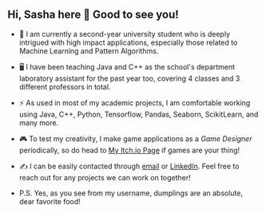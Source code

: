 ## Hi, Sasha here 👋 Good to see you! 

<!--
**fatdumplingg/fatdumplingg** is a ✨ _special_ ✨ repository because its `README.md` (this file) appears on your GitHub profile.

Here are some ideas to get you started:

- 🔭 I’m currently working on ...
- 🌱 I’m currently learning ...
- 👯 I’m looking to collaborate on ...
- 🤔 I’m looking for help with ...
- 💬 Ask me about ...
- 📫 How to reach me: ...
- 😄 Pronouns: ...
- ⚡ Fun fact: ...
-->

- 🏫 I am currently a second-year university student who is deeply intrigued with high impact applications, especially those related to Machine Learning and Pattern Algorithms. 
- 🖥️ I have been teaching Java and C++ as the school's department laboratory assistant for the past year too, covering 4 classes and 3 different professors in total.
- ⚡ As used in most of my academic projects, I am comfortable working using Java, C++, Python, Tensorflow, Pandas, Seaborn, ScikitLearn, and many more. 
- 🎮 To test my creativity, I make game applications as a *Game Designer* periodically, so do head to [My Itch.io Page](https://littleshumai.itch.io/) if games are your thing! 
- ✍️ I can be easily contacted through [email](sashannbl@gmail.com) or [LinkedIn](www.linkedin.com/in/sashannbl). Feel free to reach out for any projects we can work on together!

- P.S. Yes, as you see from my username, dumplings are an absolute, dear favorite food!
